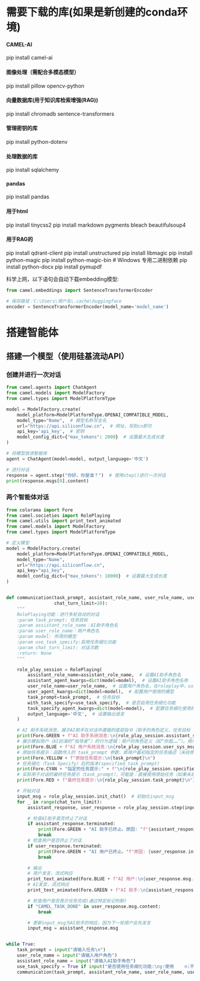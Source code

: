 # 需要下载的库(如果是新创建的conda环境)

#### CAMEL-AI

pip install camel-ai

#### 图像处理（需配合多模态模型）

pip install pillow opencv-python

#### 向量数据库(用于知识库检索增强(RAG))

pip install chromadb sentence-transformers

#### 管理密钥的库

pip install python-dotenv

#### 处理数据的库

pip install sqlalchemy

#### pandas

pip install pandas

#### 用于html

pip install tinycss2
pip install markdown pygments bleach beautifulsoup4

#### 用于RAG的

pip install qdrant-client
pip install unstructured
pip install libmagic
pip install python-magic
pip install python-magic-bin  # Windows 专用二进制依赖
pip install python-docx
pip install pymupdf

科学上网，以下语句会自动下载embedding模型:

```python
from camel.embeddings import SentenceTransformerEncoder

# 保存路径：C:\Users\用户名\.cache\huggingface
encoder = SentenceTransformerEncoder(model_name='model_name')
```

# 搭建智能体

## 搭建一个模型（使用硅基流动API）

### 创建并进行一次对话

```python
from camel.agents import ChatAgent
from camel.models import ModelFactory
from camel.types import ModelPlatformType

model = ModelFactory.create(
	model_platform=ModelPlatformType.OPENAI_COMPATIBLE_MODEL,
	model_type="Name",  # 模型名称写全名
	url="https://api.siliconflow.cn",  # 网址，写到cn即可
	api_key='api_key',  # 密钥
	model_config_dict={"max_tokens": 2000}  # 设置最大生成长度
)

# 将模型放进智能体
agent = ChatAgent(model=model, output_language='中文')

# 进行对话
response = agent.step("你好，你是谁？")  # 使用step()进行一次对话
print(response.msgs[0].content)
```

### 两个智能体对话

```python
from colorama import Fore
from camel.societies import RolePlaying
from camel.utils import print_text_animated
from camel.models import ModelFactory
from camel.types import ModelPlatformType

# 定义模型
model = ModelFactory.create(
	model_platform=ModelPlatformType.OPENAI_COMPATIBLE_MODEL,
	model_type="Name",
	url="https://api.siliconflow.cn",
	api_key="api_key",
	model_config_dict={"max_tokens": 10000}  # 设置最大生成长度
)


def communication(task_prompt, assistant_role_name, user_role_name, use_task_specify=False, model=model,
				  chat_turn_limit=10):
	"""
	RolePlaying功能：进行多轮自动的对话
	:param task_prompt: 任务目标
	:param assistant_role_name：AI助手角色名
	:param user_role_name：用户角色名
	:param model: 所用的模型
	:param use_task_specify:启用任务细化功能
	:param chat_turn_limit: 对话次数
	:return: None
	"""

	role_play_session = RolePlaying(
		assistant_role_name=assistant_role_name,  # 设置AI助手角色名
		assistant_agent_kwargs=dict(model=model),  # 设置AI助手角色名称
		user_role_name=user_role_name,  # 设置用户角色名，在roleplay中，user用于指导AI助手完成任务
		user_agent_kwargs=dict(model=model),  # 配置用户使用的模型
		task_prompt=task_prompt,  # 任务目标
		with_task_specify=use_task_specify,  # 是否启用任务细化功能
		task_specify_agent_kwargs=dict(model=model),  # 配置任务细化使用的模型
		output_language='中文',  # 设置输出语言
	)

	# AI 助手系统消息，展示AI助手在对话中遵循的底层指令（助手的角色定义、任务目标（如“帮助用户诊断病情”）、行为规范（如“用专业但易懂的语言回答”）、输出语言要求（如“用中文回答”））
	print(Fore.GREEN + f"AI 助手系统消息:\n{role_play_session.assistant_sys_msg}\n")
	# 展示模拟用户（AI扮演的“指导者”）的行为逻辑：用户的角色定义（如“你是……”）。用户的任务目标。交互规则（如“每次只提一个问题”）
	print(Fore.BLUE + f"AI 用户系统消息:\n{role_play_session.user_sys_msg}\n")
	# 原始任务提示：函数传入的 task_prompt 参数，即用户最初指定的任务描述（未经修改）
	print(Fore.YELLOW + f"原始任务提示:\n{task_prompt}\n")
	# 任务细化（Task Specify）后的版本(specified_task_prompt)
	print(Fore.CYAN + "指定的任务提示:" + f"\n{role_play_session.specified_task_prompt}\n")
	# 实际用于对话的最终任务提示（task_prompt），可能是：直接使用原始任务（如果未启用细化）;使用细化后的任务（如 with_task_specify=True 时）;经过额外调整的版本（如语言本地化后的任务）.
	print(Fore.RED + f"最终任务提示:\n{role_play_session.task_prompt}\n")

	# 开始对话
	input_msg = role_play_session.init_chat()  # 初始化input_msg
	for _ in range(chat_turn_limit):
		assistant_response, user_response = role_play_session.step(input_msg)  # 输入input_msg

		# 检查AI助手是否终止了对话
		if assistant_response.terminated:
			print(Fore.GREEN + "AI 助手已终止。原因: "f"{assistant_response.info['termination_reasons']}.")
			break
		# 检查用户是否终止了对话
		if user_response.terminated:
			print(Fore.GREEN + "AI 用户已终止。"f"原因: {user_response.info['termination_reasons']}.")
			break

		# 输出
		# 用户发言，流式响应
		print_text_animated(Fore.BLUE + f"AI 用户:\n{user_response.msg.content}\n")
		# AI发言，流式响应
		print_text_animated(Fore.GREEN + f"AI 助手:\n{assistant_response.msg.content}\n")

		# 检查用户是否表示任务完成(通过特定标记判断)
		if "CAMEL_TASK_DONE" in user_response.msg.content:
			break

		# 更新input_msg为AI助手的响应，因为下一轮用户会先发言
		input_msg = assistant_response.msg


while True:
	task_prompt = input("请输入任务\n")
	user_role_name = input("请输入用户角色")
	assistant_role_name = input("请输入AI助手角色")
	use_task_specify = True if input("是否使用任务细化功能:\ny:使用    n:不使用\n") == 'y' else False
	communication(task_prompt, assistant_role_name, user_role_name, use_task_specify)
```